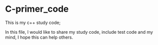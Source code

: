 # C-primer_code

This is my c++ study code;

In this file, I would like to share my study code,
include test code and my mind, I hope this can help
others.